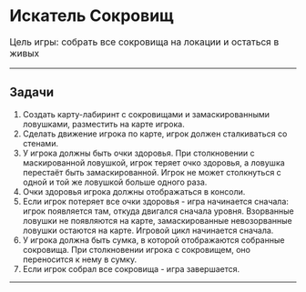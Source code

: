 # Искатель Сокровищ
<p style="font-size:16px">Цель игры: собрать все сокровища на локации и остаться в живых</p>

---

## Задачи
1. Создать карту-лабиринт с сокровищами и замаскированными ловушками, разместить на карте игрока.
2. Сделать движение игрока по карте, игрок должен сталкиваться со стенами.
3. У игрока должны быть очки здоровья. При столкновении с маскированной ловушкой, игрок теряет очко здоровья, а ловушка перестаёт быть замаскированной. Игрок не может столкнуться с одной и той же ловушкой больше одного раза.
4. Очки здоровья игрока должны отображаться в консоли.
5. Если игрок потеряет все очки здоровья - игра начинается сначала: игрок появляется там, откуда двигался сначала уровня. Взорванные ловушки не появляются на карте, замаскированные невозорванные ловушки остаются на карте. Игровой цикл начинается сначала.
6. У игрока должна быть сумка, в которой отображаются собранные сокровища. При столкновении игрока с сокровищем, оно переносится к нему в сумку.
7. Если игрок собрал все сокровища - игра завершается.

---
